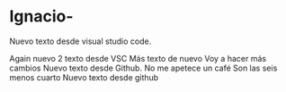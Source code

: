 # Ignacio-

Nuevo texto desde visual studio code.

Again nuevo 2 texto desde VSC
Más texto de nuevo
Voy a hacer más cambios
Nuevo texto desde Github.
No me apetece un café
Son las seis menos cuarto
Nuevo texto desde github


